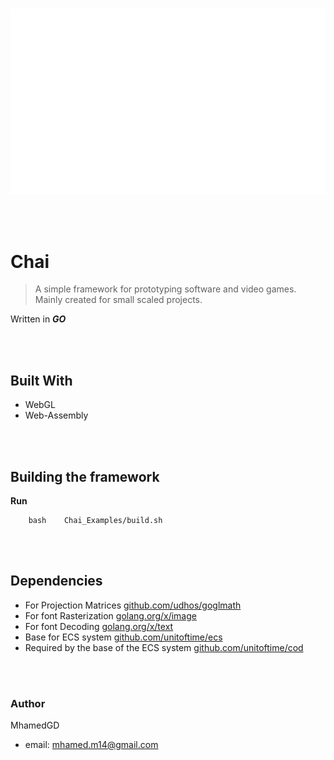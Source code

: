 <br>

![Chai Logo](Chai_Logo.png)

<br><br>
# Chai

>   A simple framework for prototyping software and video games. Mainly created for small scaled projects.


Written in ***GO***

<br><br>

## Built With
* WebGL
* Web-Assembly

<br><br>


## Building the framework

**Run**
```
    bash    Chai_Examples/build.sh
```

<br><br>

## Dependencies
* For Projection Matrices [github.com/udhos/goglmath](github.com/udhos/goglmath)
* For font Rasterization [golang.org/x/image](golang.org/x/image)
* For font Decoding [golang.org/x/text](golang.org/x/text)
* Base for ECS system [github.com/unitoftime/ecs](github.com/unitoftime/ecs)
* Required by the base of the ECS system [github.com/unitoftime/cod](github.com/unitoftime/cod)

<br><br>

### Author
MhamedGD
* email: mhamed.m14@gmail.com